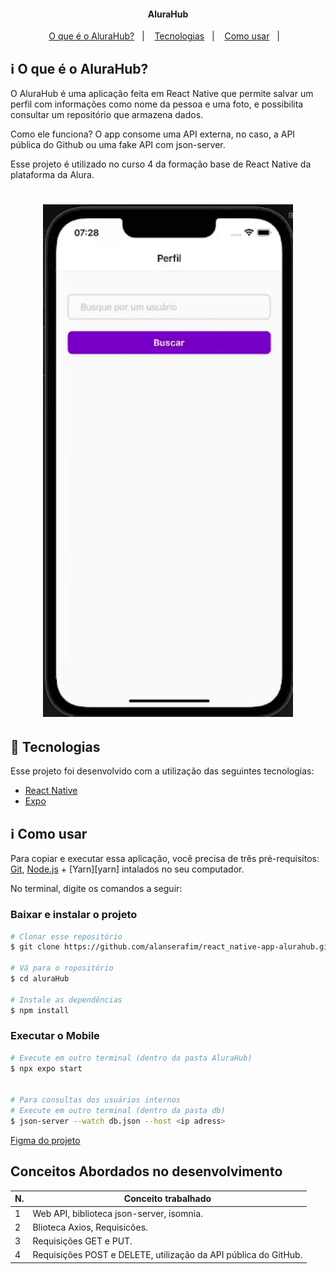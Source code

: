 <h4 align="center"> 
	AluraHub 
</h4>

<p align="center">
  <a href="#information_source-o-que-é-o-ficando-online">O que é o AluraHub?</a>&nbsp;&nbsp;&nbsp;|&nbsp;&nbsp;&nbsp;
  <a href="#rocket-Tecnologias">Tecnologias</a>&nbsp;&nbsp;&nbsp;|&nbsp;&nbsp;&nbsp;
  <a href="#information_source-como-usar">Como usar</a>&nbsp;&nbsp;&nbsp;|&nbsp;&nbsp;&nbsp;
</p>

## :information_source: O que é o AluraHub?

O AluraHub é uma aplicação feita em React Native que permite salvar um perfil com informações como nome da pessoa e uma foto, e possibilita consultar um repositório que armazena dados.

Como ele funciona? O app consome uma API externa, no caso, a API pública do Github ou uma fake API com json-server.

Esse projeto é utilizado no curso 4 da formação base de React Native da plataforma da Alura.


<h1 align="center">
    <img alt="Demonstracao" title="Demonstracao" src="./alurahub/.images/ficando-online-newdesign.gif" width="400px" />
</h1>


## :rocket: Tecnologias

Esse projeto foi desenvolvido com a utilização das seguintes tecnologias:
- [React Native][rn]
- [Expo][expo]

## :information_source: Como usar

Para copiar e executar essa aplicação, você precisa de três pré-requisitos: [Git](https://git-scm.com), [Node.js][nodejs] + [Yarn][yarn] intalados no seu computador.

No terminal, digite os comandos a seguir:

### Baixar e instalar o projeto

```bash
# Clonar esse repositório
$ git clone https://github.com/alanserafim/react_native-app-alurahub.git

# Vá para o ropositório
$ cd aluraHub

# Instale as dependências
$ npm install

```

### Executar o Mobile

```bash
# Execute em outro terminal (dentro da pasta AluraHub)
$ npx expo start


# Para consultas dos usuários internos
# Execute em outro terminal (dentro da pasta db)
$ json-server --watch db.json --host <ip adress>

```
[nodejs]: https://nodejs.org/
[expo]: https://docs.expo.dev/
[rn]: https://facebook.github.io/react-native/


[Figma do projeto](https://www.figma.com/file/xEHiFcNLsIEKdostk64RRZ/Ficando-Online---Design?type=design&node-id=0-1&mode=design&t=s8q8ScfE2KziHJCY-0)

## Conceitos Abordados no desenvolvimento

| N. | Conceito trabalhado |
|--- |---
| 1 | Web API, biblioteca json-server, isomnia.
| 2 | Blioteca Axios, Requisicões.
| 3 | Requisições GET e PUT.
| 4 | Requisições POST e DELETE, utilização da API pública do GitHub.
